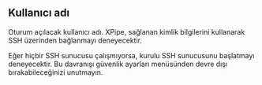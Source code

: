 ## Kullanıcı adı

Oturum açılacak kullanıcı adı. XPipe, sağlanan kimlik bilgilerini kullanarak SSH üzerinden bağlanmayı deneyecektir.

Eğer hiçbir SSH sunucusu çalışmıyorsa, kurulu SSH sunucusunu başlatmayı deneyecektir. Bu davranışı güvenlik ayarları menüsünden devre dışı bırakabileceğinizi unutmayın.
